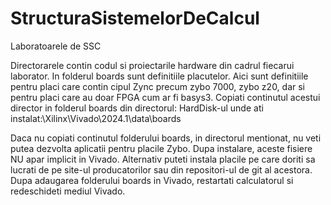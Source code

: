 # StructuraSistemelorDeCalcul
Laboratoarele de SSC

Directorarele contin codul si proiectarile hardware din cadrul fiecarui laborator.
In folderul boards sunt definitiile placutelor. Aici sunt definitiile pentru placi care contin cipul Zync precum zybo 7000, zybo z20, dar si pentru placi care au doar FPGA cum ar fi basys3. 
Copiati continutul acestui director in folderul boards din directorul: 
HardDisk-ul unde ati instalat:\Xilinx\Vivado\2024.1\data\boards

Daca nu copiati continutul folderului boards, in directorul mentionat, nu veti putea dezvolta aplicatii pentru placile Zybo. Dupa instalare, aceste fisiere NU apar implicit in Vivado.
Alternativ puteti instala placile pe care doriti sa lucrati de pe site-ul producatorilor sau din repositori-ul de git al acestora. Dupa adaugarea folderului boards in Vivado, restartati calculatorul si redeschideti mediul Vivado.
